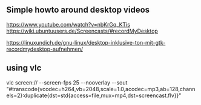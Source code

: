 Simple howto around desktop videos
----------------------------------

https://www.youtube.com/watch?v=nbKrGq_KTis
https://wiki.ubuntuusers.de/Screencasts/#recordMyDesktop

https://linuxundich.de/gnu-linux/desktop-inklusive-ton-mit-gtk-recordmydesktop-aufnehmen/


using vlc
---------

vlc screen:// --screen-fps 25 --nooverlay --sout "#transcode{vcodec=h264,vb=2048,scale=1.0,acodec=mp3,ab=128,channels=2}:duplicate{dst=std{access=file,mux=mp4,dst=screencast.flv}}"
